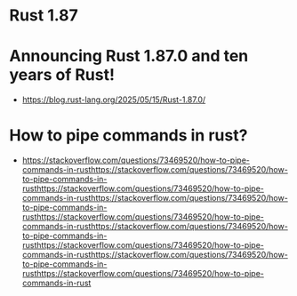 # Rust 1.87

# Announcing Rust 1.87.0 and ten years of Rust!

- https://blog.rust-lang.org/2025/05/15/Rust-1.87.0/


# How to pipe commands in rust?

- https://stackoverflow.com/questions/73469520/how-to-pipe-commands-in-rusthttps://stackoverflow.com/questions/73469520/how-to-pipe-commands-in-rusthttps://stackoverflow.com/questions/73469520/how-to-pipe-commands-in-rusthttps://stackoverflow.com/questions/73469520/how-to-pipe-commands-in-rusthttps://stackoverflow.com/questions/73469520/how-to-pipe-commands-in-rusthttps://stackoverflow.com/questions/73469520/how-to-pipe-commands-in-rusthttps://stackoverflow.com/questions/73469520/how-to-pipe-commands-in-rusthttps://stackoverflow.com/questions/73469520/how-to-pipe-commands-in-rusthttps://stackoverflow.com/questions/73469520/how-to-pipe-commands-in-rust
